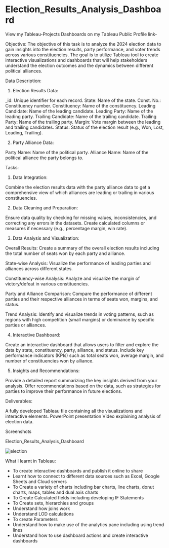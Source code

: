 # Election_Results_Analysis_Dashboard

View my Tableau-Projects Dashboards on my Tableau Public Profile link-



Objective:
The objective of this task is to analyze the 2024 election data to gain insights into the election results,
party performance, and voter trends across various constituencies. The goal is to utilize Tableau tool to
create interactive visualizations and dashboards that will help stakeholders understand the election
outcomes and the dynamics between different political alliances.

Data Description:
1. Election Results Data:

_id: Unique identifier for each record.
State: Name of the state.
Const. No.: Constituency number.
Constituency: Name of the constituency.
Leading Candidate: Name of the leading candidate.
Leading Party: Name of the leading party.
Trailing Candidate: Name of the trailing candidate.
Trailing Party: Name of the trailing party.
Margin: Vote margin between the leading and trailing candidates.
Status: Status of the election result (e.g., Won, Lost, Leading, Trailing).

2. Party Alliance Data:

Party Name: Name of the political party.
Alliance Name: Name of the political alliance the party belongs to.

Tasks:

1. Data Integration:

Combine the election results data with the party alliance data to get a comprehensive view of which
alliances are leading or trailing in various constituencies.

2. Data Cleaning and Preparation:

Ensure data quality by checking for missing values, inconsistencies, and correcting any errors in the
datasets.
Create calculated columns or measures if necessary (e.g., percentage margin, win rate).

3. Data Analysis and Visualization:

Overall Results: Create a summary of the overall election results including the total number of seats
won by each party and alliance.

State-wise Analysis: Visualize the performance of leading parties and alliances across different states.

Constituency-wise Analysis: Analyze and visualize the margin of victory/defeat in various
constituencies.

Party and Alliance Comparison: Compare the performance of different parties and their respective
alliances in terms of seats won, margins, and status.

Trend Analysis: Identify and visualize trends in voting patterns, such as regions with high competition
(small margins) or dominance by specific parties or alliances.

4. Interactive Dashboard:

Create an interactive dashboard that allows users to filter and explore the data by state, constituency,
party, alliance, and status.
Include key performance indicators (KPIs) such as total seats won, average margin, and number of
constituencies won by alliance.

5. Insights and Recommendations:

Provide a detailed report summarizing the key insights derived from your analysis.
Offer recommendations based on the data, such as strategies for parties to improve their performance
in future elections.

Deliverables:

A fully developed Tableau file containing all the visualizations and interactive elements.
PowerPoint presentation Video explaining analysis of election data.


Screenshots

Election_Results_Analysis_Dashboard

![election](https://github.com/user-attachments/assets/51dbcea8-6175-4118-ae36-f05f8ff41de7)

What I learnt in Tableau:

* To create interactive dashboards and publish it online to share
* Learnt how to connect to different data sources such as Excel, Google Sheets and Cloud servers
* To Create a variety of charts including bar charts, line charts, donut charts, maps, tables and dual axis charts
* To Create Calculated fields including developing IF Statements
* To Create sets, hierarchies and groups
* Understand how joins work
* Understand LOD calculations
* To create Parameters
* Understand how to make use of the analytics pane including using trend lines
* Understand how to use dashboard actions and create interactive dashboards
  
  
